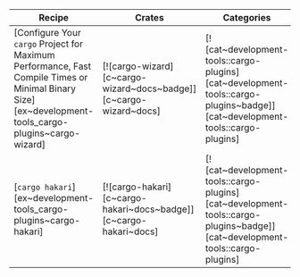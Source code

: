 | Recipe | Crates | Categories |
|--------|--------|------------|
| [Configure Your `cargo` Project for Maximum Performance, Fast Compile Times or Minimal Binary Size][ex~development-tools_cargo-plugins~cargo-wizard] | [![cargo-wizard][c~cargo-wizard~docs~badge]][c~cargo-wizard~docs] | [![cat~development-tools::cargo-plugins][cat~development-tools::cargo-plugins~badge]][cat~development-tools::cargo-plugins] |
| [`cargo hakari`][ex~development-tools_cargo-plugins~cargo-hakari] | [![cargo-hakari][c~cargo-hakari~docs~badge]][c~cargo-hakari~docs] | [![cat~development-tools::cargo-plugins][cat~development-tools::cargo-plugins~badge]][cat~development-tools::cargo-plugins] |
